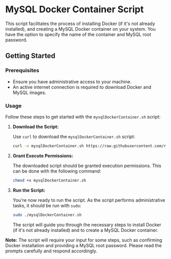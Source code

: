 # MySQL Docker Container Script

This script facilitates the process of installing Docker (if it's not already installed), and creating a MySQL Docker container on your system. You have the option to specify the name of the container and MySQL root password.

## Getting Started

### Prerequisites

- Ensure you have administrative access to your machine.
- An active internet connection is required to download Docker and MySQL images.

### Usage

Follow these steps to get started with the `mysqlDockerContainer.sh` script:

1. **Download the Script:**

    Use `curl` to download the `mysqlDockerContainer.sh` script:

    ```bash
    curl -o mysqlDockerContainer.sh https://raw.githubusercontent.com/r-el/docker/master/mysqlDockerContainer.sh
    ```

2. **Grant Execute Permissions:**

    The downloaded script should be granted execution permissions. This can be done with the following command:

    ```bash
    chmod +x mysqlDockerContainer.sh
    ```

3. **Run the Script:**

    You're now ready to run the script. As the script performs administrative tasks, it should be run with `sudo`:

    ```bash
    sudo ./mysqlDockerContainer.sh
    ```

    The script will guide you through the necessary steps to install Docker (if it's not already installed) and to create a MySQL Docker container.

**Note:** The script will require your input for some steps, such as confirming Docker installation and providing a MySQL root password. Please read the prompts carefully and respond accordingly.
